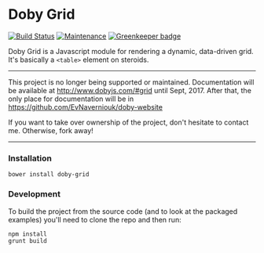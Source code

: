 
Doby Grid
=========
[![Build Status](https://travis-ci.org/EvHaus/doby-grid.png)](https://travis-ci.org/EvNaverniouk/doby-grid) [![Maintenance](https://img.shields.io/maintenance/yes/2015.svg)]() [![Greenkeeper badge](https://badges.greenkeeper.io/EvHaus/doby-grid.svg)](https://greenkeeper.io/)

Doby Grid is a Javascript module for rendering a dynamic, data-driven grid. It's basically a `<table>` element on steroids.

---

This project is no longer being supported or maintained. Documentation will be available at http://www.dobyjs.com/#grid until Sept, 2017. After that, the only place for documentation will be in https://github.com/EvNaverniouk/doby-website

If you want to take over ownership of the project, don't hesitate to contact me. Otherwise, fork away!

---

### Installation

```
bower install doby-grid
```

### Development

To build the project from the source code (and to look at the packaged examples) you'll need to clone the repo and then run:

```
npm install
grunt build
```
